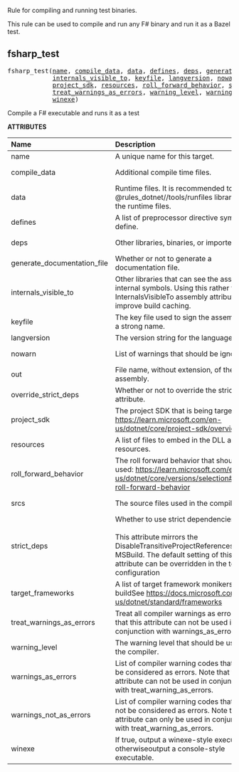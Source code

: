 <!-- Generated with Stardoc: http://skydoc.bazel.build -->


Rule for compiling and running test binaries.

This rule can be used to compile and run any F# binary and run it as
a Bazel test.


<a id="fsharp_test"></a>

## fsharp_test

<pre>
fsharp_test(<a href="#fsharp_test-name">name</a>, <a href="#fsharp_test-compile_data">compile_data</a>, <a href="#fsharp_test-data">data</a>, <a href="#fsharp_test-defines">defines</a>, <a href="#fsharp_test-deps">deps</a>, <a href="#fsharp_test-generate_documentation_file">generate_documentation_file</a>,
            <a href="#fsharp_test-internals_visible_to">internals_visible_to</a>, <a href="#fsharp_test-keyfile">keyfile</a>, <a href="#fsharp_test-langversion">langversion</a>, <a href="#fsharp_test-nowarn">nowarn</a>, <a href="#fsharp_test-out">out</a>, <a href="#fsharp_test-override_strict_deps">override_strict_deps</a>,
            <a href="#fsharp_test-project_sdk">project_sdk</a>, <a href="#fsharp_test-resources">resources</a>, <a href="#fsharp_test-roll_forward_behavior">roll_forward_behavior</a>, <a href="#fsharp_test-srcs">srcs</a>, <a href="#fsharp_test-strict_deps">strict_deps</a>, <a href="#fsharp_test-target_frameworks">target_frameworks</a>,
            <a href="#fsharp_test-treat_warnings_as_errors">treat_warnings_as_errors</a>, <a href="#fsharp_test-warning_level">warning_level</a>, <a href="#fsharp_test-warnings_as_errors">warnings_as_errors</a>, <a href="#fsharp_test-warnings_not_as_errors">warnings_not_as_errors</a>,
            <a href="#fsharp_test-winexe">winexe</a>)
</pre>

Compile a F# executable and runs it as a test

**ATTRIBUTES**


| Name  | Description | Type | Mandatory | Default |
| :------------- | :------------- | :------------- | :------------- | :------------- |
| <a id="fsharp_test-name"></a>name |  A unique name for this target.   | <a href="https://bazel.build/concepts/labels#target-names">Name</a> | required |  |
| <a id="fsharp_test-compile_data"></a>compile_data |  Additional compile time files.   | <a href="https://bazel.build/concepts/labels">List of labels</a> | optional | <code>[]</code> |
| <a id="fsharp_test-data"></a>data |  Runtime files. It is recommended to use the @rules_dotnet//tools/runfiles library to read the runtime files.   | <a href="https://bazel.build/concepts/labels">List of labels</a> | optional | <code>[]</code> |
| <a id="fsharp_test-defines"></a>defines |  A list of preprocessor directive symbols to define.   | List of strings | optional | <code>[]</code> |
| <a id="fsharp_test-deps"></a>deps |  Other libraries, binaries, or imported DLLs   | <a href="https://bazel.build/concepts/labels">List of labels</a> | optional | <code>[]</code> |
| <a id="fsharp_test-generate_documentation_file"></a>generate_documentation_file |  Whether or not to generate a documentation file.   | Boolean | optional | <code>True</code> |
| <a id="fsharp_test-internals_visible_to"></a>internals_visible_to |  Other libraries that can see the assembly's internal symbols. Using this rather than the InternalsVisibleTo assembly attribute will improve build caching.   | List of strings | optional | <code>[]</code> |
| <a id="fsharp_test-keyfile"></a>keyfile |  The key file used to sign the assembly with a strong name.   | <a href="https://bazel.build/concepts/labels">Label</a> | optional | <code>None</code> |
| <a id="fsharp_test-langversion"></a>langversion |  The version string for the language.   | String | optional | <code>""</code> |
| <a id="fsharp_test-nowarn"></a>nowarn |  List of warnings that should be ignored   | List of strings | optional | <code>[]</code> |
| <a id="fsharp_test-out"></a>out |  File name, without extension, of the built assembly.   | String | optional | <code>""</code> |
| <a id="fsharp_test-override_strict_deps"></a>override_strict_deps |  Whether or not to override the strict_deps attribute.   | Boolean | optional | <code>False</code> |
| <a id="fsharp_test-project_sdk"></a>project_sdk |  The project SDK that is being targeted. See https://learn.microsoft.com/en-us/dotnet/core/project-sdk/overview   | String | optional | <code>"default"</code> |
| <a id="fsharp_test-resources"></a>resources |  A list of files to embed in the DLL as resources.   | <a href="https://bazel.build/concepts/labels">List of labels</a> | optional | <code>[]</code> |
| <a id="fsharp_test-roll_forward_behavior"></a>roll_forward_behavior |  The roll forward behavior that should be used: https://learn.microsoft.com/en-us/dotnet/core/versions/selection#control-roll-forward-behavior   | String | optional | <code>"Major"</code> |
| <a id="fsharp_test-srcs"></a>srcs |  The source files used in the compilation.   | <a href="https://bazel.build/concepts/labels">List of labels</a> | optional | <code>[]</code> |
| <a id="fsharp_test-strict_deps"></a>strict_deps |  Whether to use strict dependencies or not. <br><br>        This attribute mirrors the DisableTransitiveProjectReferences in MSBuild.         The default setting of this attribute can be overridden in the toolchain configuration   | Boolean | optional | <code>True</code> |
| <a id="fsharp_test-target_frameworks"></a>target_frameworks |  A list of target framework monikers to buildSee https://docs.microsoft.com/en-us/dotnet/standard/frameworks   | List of strings | required |  |
| <a id="fsharp_test-treat_warnings_as_errors"></a>treat_warnings_as_errors |  Treat all compiler warnings as errors. Note that this attribute can not be used in conjunction with warnings_as_errors.   | Boolean | optional | <code>False</code> |
| <a id="fsharp_test-warning_level"></a>warning_level |  The warning level that should be used by the compiler.   | Integer | optional | <code>3</code> |
| <a id="fsharp_test-warnings_as_errors"></a>warnings_as_errors |  List of compiler warning codes that should be considered as errors. Note that this attribute can not be used in conjunction with treat_warning_as_errors.   | List of strings | optional | <code>[]</code> |
| <a id="fsharp_test-warnings_not_as_errors"></a>warnings_not_as_errors |  List of compiler warning codes that should not be considered as errors. Note that this attribute can only be used in conjunction with treat_warning_as_errors.   | List of strings | optional | <code>[]</code> |
| <a id="fsharp_test-winexe"></a>winexe |  If true, output a winexe-style executable, otherwiseoutput a console-style executable.   | Boolean | optional | <code>False</code> |


